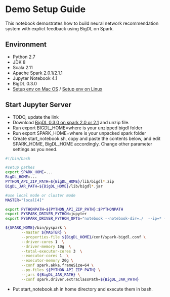# Demo Setup Guide
This notebook demostrates how to build neural network recommendation system with explict feedback using BigDL on Spark. 

## Environment
* Python 2.7
* JDK 8
* Scala 2.11
* Apache Spark 2.0.1/2.1.1
* Jupyter Notebook 4.1
* BigDL 0.3.0
* [Setup env on Mac OS](https://github.com/intel-analytics/BigDL-Tutorials/blob/master/SetupMac.md) / [Setup env on Linux](https://github.com/intel-analytics/BigDL-Tutorials/blob/master/SetupLinux.md)

## Start Jupyter Server
* TODO, update the link
* Download [BigDL 0.3.0 on spark 2.0 or 2.1](https://bigdl-project.github.io/master/#release-download/) and unzip file.
* Run export BIGDL_HOME=where is your unzipped bigdl folder
* Run export SPARK_HOME=where is your unpacked spark folder
* Create start_notebook.sh, copy and paste the contents below, and edit SPARK_HOME, BigDL_HOME accordingly. Change other parameter settings as you need. 
```bash
#!/bin/bash

#setup pathes
export SPARK_HOME=...
BigDL_HOME=...
PYTHON_API_ZIP_PATH=${BigDL_HOME}/lib/bigdl*.zip
BigDL_JAR_PATH=${BigDL_HOME}/lib/bigdl*.jar

#use local mode or cluster mode
MASTER="local[4]"

export PYTHONPATH=${PYTHON_API_ZIP_PATH}:$PYTHONPATH
export PYSPARK_DRIVER_PYTHON=jupyter
export PYSPARK_DRIVER_PYTHON_OPTS="notebook --notebook-dir=./  --ip=* --no-browser --NotebookApp.token=''"

${SPARK_HOME}/bin/pyspark \
       --master ${MASTER} \
       --properties-file ${BigDL_HOME}/conf/spark-bigdl.conf \
       --driver-cores 1  \
       --driver-memory 10g  \
       --total-executor-cores 3  \
       --executor-cores 1  \
       --executor-memory 20g \
       --conf spark.akka.frameSize=64 \
       --py-files ${PYTHON_API_ZIP_PATH} \
       --jars ${BigDL_JAR_PATH} \
       --conf spark.driver.extraClassPath=${BigDL_JAR_PATH}

```
* Put start_notebook.sh in home directory and execute them in bash.


